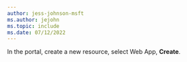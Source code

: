 ```yaml
---
author: jess-johnson-msft
ms.author: jejohn
ms.topic: include
ms.date: 07/12/2022
---
```


In the portal, create a new resource, select Web App, **Create**.

